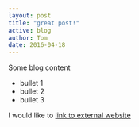 ```yaml
---
layout: post
title: "great post!"
active: blog
author: Tom
date: 2016-04-18
---
```


Some blog content


* bullet 1
* bullet 2
* bullet 3


I would like to [link to external website](http://externalwebsite.com)
